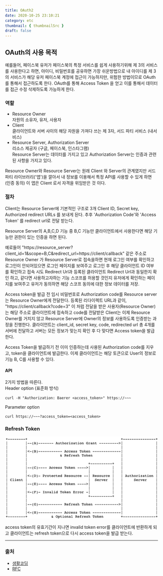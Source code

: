 ```yaml
---
title: OAuth2
date: 2020-10-25 23:10:21
category: etc
thumbnail: { thumbnailSrc }
draft: false
---
```


## OAuth의 사용 목적
예를들어, 페이스북 유저가 페이스북의 특정 서비스를 쉽게 사용하기위해 제 3의 서비스를 사용한다고 하면,
아이디, 비밀번호를 공유하면 가장 쉬운방법으로 내 아이디를 제 3의 서비스가 해당 유저 페이스북 계정에 접근이 가능하지만, 위험한 방법이므로 OAuth를 통해서 접근하도록 한다. OAuth를 통해 Access Token 을 얻고 이를 통해서 데이터를 접근 수정 삭제하도록 가능하게 한다.

### 역할

- Resource Owner<br/>
  자원의 소유자, 유저, 사용자
- Client<br/>
  클라이언트와 서버 사이의 해당 자원을 가져다 쓰는 제 3자, 서드 파티 서비스 (내서비스)
- Resource Server, Authorization Server<br/>
  리소스 제공자 (구글, 페이스북, 인스타그램)<br/>
  Resource Server는 데이터를 가지고 있고 Authorization Server는 인증과 관련된 사항을 가지고 있다.
  
Resource Owner와 Resource Server는 원래 Client 와 Server의 관계였지만 서드 파티 라이브러리('앱')을 깔아서 내 정보를 이용해서 특정 API를 사용할 수 있게 하면 (인증 동의) 이 앱은 Client 로서 자격을 위임받은 것 이다.

### 절차

Client는 Resource Server에 기본적인 구조로 3개 Client ID, Secret key, Authorized redirect URLs 를 보내게 된다. 추후 'Authorization Code'와 'Access Token' 를 redirect url로 전달 받는다.<br/>

Resource Server의 A,B,C,D 기능 중 B,C 기능만 클라이언트에서 사용한다면 해당 기능만 권한이 있는 인증을 하면 된다.<br/>

예로들어 "https://resource_server?client_id=1&scope=B,C&redirect_url=https://client/callback" 같은 주소로 Resource Owner 가 Resource Server로 접속을하면 현재 로그인 여부를 확인하고 로그인이 안되어있으면 로그인 페이지를 보여주고 로그인 후 해당 클라이언트 ID 여부를 확인하고 접속 시도 Redirect Url과 등록된 클라이언트 Redirect Url과 동일한지 확인 하고, 같다면 사용하고자하는 기능 스코프를 허용할 것인지 유저에게 확인하는 페이지를 보여주고 유저가 동의하면 해당 스코프 동의에 대한 정보 데이터를 저장.<br/>

Access token을 발급 전 임시 비밀번호로 Authorization code를 Resource server는 Resource Owner에게 전달한다. 등록된 리다이렉트 URL과 같이, "https://client/callback?code=3" 이 처럼 전달을 받은 사용자(Resource Owner)는 해당 주소로 클라이언트에 접속하고 code를 전달받은 Client는 이제 Resource Owner를 거치지 않고 Resource Server에 Owner의 정보를 사용하도록 인증받는 과정을 진행한다. 클라이언트는 client_id, secret key, code, redirected url 총 4개를 서버에 전달하고 서버는 모든 정보가 맞는지 확인 후 다 맞다면 Access token을 발급한다.<br/>

Access Token을 발급하기 전 이미 인증하는데 사용된 Authorization code를 지우고, token을 클라이언트에 발급한다. 이제 클라이언트는 해당 토큰으로 User의 정보로 기능 B, C를 사용할 수 있다.<br/>

#### API

2가지 방법을 따른다.<br/>
Header option (표준화 방식)
```
curl -H "Authorization: Baerer <access_token>" https://~~~
```
Parameter option
```
curl https://~~~?access_token=<access_token>
```

### Refresh Token

![](./images/Refresh_token.png)

access token의 유효기간이 지나면 invalid token error를 클라이언트에 반환하게 되고 클라이언트는 refresh token으로 다시 access token을 발급 받는다.




----------

### 출처

- [생활코딩](https://opentutorials.org/course/3405/22004)
- [RFC](https://tools.ietf.org/html/rfc6749#section-1.5)
